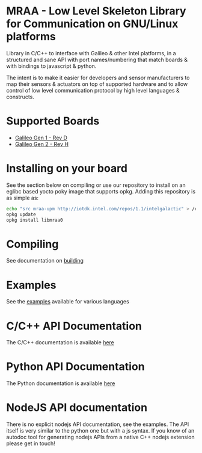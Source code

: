 MRAA - Low Level Skeleton Library for Communication on GNU/Linux platforms
==============

Library in C/C++ to interface with Galileo & other Intel platforms, in a
structured and sane API with port names/numbering that match boards & with
bindings to javascript & python.

The intent is to make it easier for developers and sensor manufacturers to map
their sensors & actuators on top of supported hardware and to allow control of
low level communication protocol by high level languages & constructs.

Supported Boards
================

* [Galileo Gen 1 - Rev D](../master/docs/galileorevd.md)
* [Galileo Gen 2 - Rev H](../master/docs/galileorevh.md)

Installing on your board
========

See the section below on compiling or use our repository to install on an
eglibc based yocto poky image that supports opkg. Adding this repository is as
simple as:

``` bash
echo "src mraa-upm http://iotdk.intel.com/repos/1.1/intelgalactic" > /etc/opkg/mraa-upm.conf
opkg update
opkg install libmraa0
```

Compiling
=========

See documentation on [building](../master/docs/building.md)

Examples
========

See the [examples](../../tree/master/examples) available for various languages

C/C++ API Documentation
===========

The C/C++ documentation is available [here](http://iotdk.intel.com/docs/master/mraa/)

Python API Documentation
===========

The Python documentation is available [here](http://iotdk.intel.com/docs/master/mraa/python)

NodeJS API documentation
===========

There is no explicit nodejs API documentation, see the examples. The API itself
is very similar to the python one but with a js syntax. If you know of an
autodoc tool for generating nodejs APIs from a native C++ nodejs extension
please get in touch!

